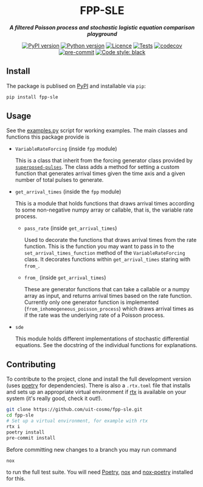 <h1 align="center">FPP-SLE</h1>
<div align="center">

_**A filtered Poisson process and stochastic logistic equation comparison playground**_

[![PyPI version](https://img.shields.io/pypi/v/fpp-sle)](https://pypi.org/project/fpp-sle/)
[![Python version](https://img.shields.io/pypi/pyversions/fpp-sle)](https://pypi.org/project/fpp-sle/)
[![Licence](https://img.shields.io/badge/license-GPL3-yellow)](https://opensource.org/licenses/GPL-3.0)
[![Tests](https://github.com/uit-cosmo/fpp-sle/workflows/Tests/badge.svg)](https://github.com/uit-cosmo/fpp-sle/actions?workflow=Tests)
[![codecov](https://codecov.io/gh/uit-cosmo/fpp-sle/branch/main/graph/badge.svg?token=F98z2i3T4G)](https://codecov.io/gh/uit-cosmo/fpp-sle)
[![pre-commit](https://img.shields.io/badge/pre--commit-enabled-brightgreen?logo=pre-commit&logoColor=white)](https://github.com/pre-commit/pre-commit)
[![Code style: black](https://img.shields.io/badge/code%20style-black-000000.svg)](https://github.com/psf/black)

</div>

## Install

The package is publised on [PyPI] and installable via `pip`:

```sh
pip install fpp-sle
```

## Usage

See the [examples.py] script for working examples. The main classes and functions this
package provide is

- `VariableRateForcing` (inside `fpp` module)

  This is a class that inherit from the forcing generator class provided by
  [`superposed-pulses`](https://github.com/uit-cosmo/superposed-pulses). The class adds
  a method for setting a custom function that generates arrival times given the time
  axis and a given number of total pulses to generate.

- `get_arrival_times` (inside the `fpp` module)

  This is a module that holds functions that draws arrival times according to some
  non-negative numpy array or callable, that is, the variable rate process.

  - `pass_rate` (inside `get_arrival_times`)

    Used to decorate the functions that draws arrival times from the rate function. This
    is the function you may want to pass in to the `set_arrival_times_function` method
    of the `VariableRateForcing` class. It decorates functions within
    `get_arrival_times` staring with `from_`.

  - `from_` (inside `get_arrival_times`)

    These are generator functions that can take a callable or a numpy array as input,
    and returns arrival times based on the rate function. Currently only one generator
    function is implemented (`from_inhomogeneous_poisson_process`) which draws arrival
    times as if the rate was the underlying rate of a Poisson process.

- `sde`

  This module holds different implementations of stochastic differential equations. See
  the docstring of the individual functions for explanations.

## Contributing

To contribute to the project, clone and install the full development version (uses
[poetry] for dependencies). There is also a `.rtx.toml` file that installs and sets up
an appropriate virtual environment if [rtx](https://github.com/jdx/rtx) is available on
your system (it's really good, check it out!).

```sh
git clone https://github.com/uit-cosmo/fpp-sle.git
cd fpp-sle
# Set up a virtual environment, for example with rtx
rtx i
poetry install
pre-commit install
```

Before committing new changes to a branch you may run command

```sh
nox
```

to run the full test suite. You will need [Poetry], [nox] and [nox-poetry] installed for
this.

[pypi]: https://pypi.org/
[poetry]: https://python-poetry.org
[examples.py]: ./assets/examples.py
[nox]: https://nox.thea.codes/en/stable/
[nox-poetry]: https://nox-poetry.readthedocs.io/
